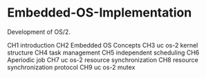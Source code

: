 # Embedded-OS-Implementation

Development of OS/2.

CH1  introduction
CH2  Embedded OS Concepts
CH3  uc os-2 kernel structure
CH4  task management
CH5  independent scheduling
CH6  Aperiodic job
CH7  uc os-2 resource synchronization
CH8  resource synchronization protocol
CH9  uc os-2 mutex

